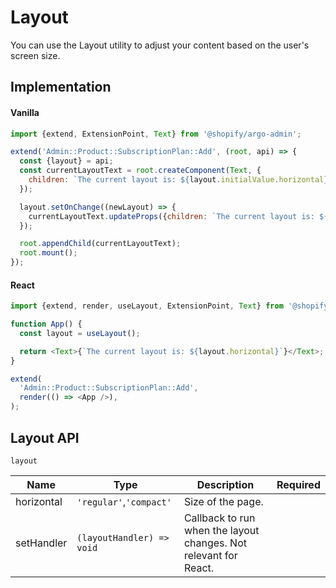 # Layout

You can use the Layout utility to adjust your content based on the user's screen size.

## Implementation

#### Vanilla

```js
import {extend, ExtensionPoint, Text} from '@shopify/argo-admin';

extend('Admin::Product::SubscriptionPlan::Add', (root, api) => {
  const {layout} = api;
  const currentLayoutText = root.createComponent(Text, {
    children: `The current layout is: ${layout.initialValue.horizontal}`,
  });

  layout.setOnChange((newLayout) => {
    currentLayoutText.updateProps({children: `The current layout is: ${newLayout.horizontal}`});
  });

  root.appendChild(currentLayoutText);
  root.mount();
});
```

#### React

```js
import {extend, render, useLayout, ExtensionPoint, Text} from '@shopify/argo-admin';

function App() {
  const layout = useLayout();

  return <Text>{`The current layout is: ${layout.horizontal}`}</Text>;
}

extend(
  'Admin::Product::SubscriptionPlan::Add',
  render(() => <App />),
);
```

## Layout API

`layout`

| Name       | Type                      | Description                                                      | Required |
| ---------- | ------------------------- | ---------------------------------------------------------------- | -------- |
| horizontal | `'regular'`,`'compact'`   | Size of the page.                                                |          |
| setHandler | `(layoutHandler) => void` | Callback to run when the layout changes. Not relevant for React. |          |
